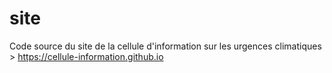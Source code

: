 # site
Code source du site de la cellule d'information sur les urgences climatiques > https://cellule-information.github.io
